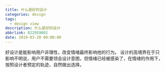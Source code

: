 ```yaml
---
title: 什么是好的设计
categories: design
tags:
  - design view
description: 什么是好的设计
abbrlink: 822959802
date: 2019-03-20 00:00:00
---
```


好设计是能影响用户非理性，改变情绪最终影响他的行为。
设计的高境界在于只影响不明说，用户不需要领会设计意图，但情绪已经被感染了，在情绪的作用下，按照设计者预定的轨迹，自然做出选择。